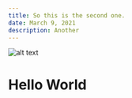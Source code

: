 ```yaml
---
title: So this is the second one.
date: March 9, 2021
description: Another
---
```

![alt text](./images/hello.jpg)

# Hello World